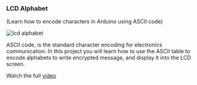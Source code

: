  ### **LCD Alphabet** 
(Learn how to encode characters in Arduino using ASCII code)

![lcd alphabet](https://user-images.githubusercontent.com/37689522/53419872-ee966c00-39da-11e9-9b9a-1a3dbd01c463.gif)

ASCII code, is the standard character encoding for electronics communication. 
In this project you will learn how to use the ASCII table to encode alphabets to write encrypted message, and display it into the LCD screen. 

Watch the full [video ](https://www.youtube.com/watch?v=OaLypEZgGQw)
